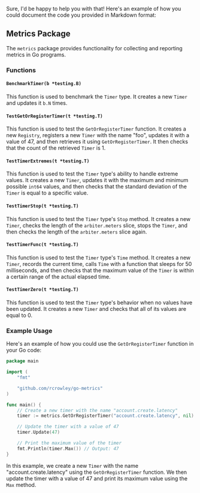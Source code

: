 Sure, I'd be happy to help you with that! Here's an example of how you could document the code you provided in Markdown format:

## Metrics Package

The `metrics` package provides functionality for collecting and reporting metrics in Go programs.

### Functions

#### `BenchmarkTimer(b *testing.B)`

This function is used to benchmark the `Timer` type. It creates a new `Timer` and updates it `b.N` times.

#### `TestGetOrRegisterTimer(t *testing.T)`

This function is used to test the `GetOrRegisterTimer` function. It creates a new `Registry`, registers a new `Timer` with the name "foo", updates it with a value of 47, and then retrieves it using `GetOrRegisterTimer`. It then checks that the count of the retrieved `Timer` is 1.

#### `TestTimerExtremes(t *testing.T)`

This function is used to test the `Timer` type's ability to handle extreme values. It creates a new `Timer`, updates it with the maximum and minimum possible `int64` values, and then checks that the standard deviation of the `Timer` is equal to a specific value.

#### `TestTimerStop(t *testing.T)`

This function is used to test the `Timer` type's `Stop` method. It creates a new `Timer`, checks the length of the `arbiter.meters` slice, stops the `Timer`, and then checks the length of the `arbiter.meters` slice again.

#### `TestTimerFunc(t *testing.T)`

This function is used to test the `Timer` type's `Time` method. It creates a new `Timer`, records the current time, calls `Time` with a function that sleeps for 50 milliseconds, and then checks that the maximum value of the `Timer` is within a certain range of the actual elapsed time.

#### `TestTimerZero(t *testing.T)`

This function is used to test the `Timer` type's behavior when no values have been updated. It creates a new `Timer` and checks that all of its values are equal to 0.

### Example Usage

Here's an example of how you could use the `GetOrRegisterTimer` function in your Go code:

```go
package main

import (
    "fmt"

    "github.com/rcrowley/go-metrics"
)

func main() {
    // Create a new timer with the name "account.create.latency"
    timer := metrics.GetOrRegisterTimer("account.create.latency", nil)

    // Update the timer with a value of 47
    timer.Update(47)

    // Print the maximum value of the timer
    fmt.Println(timer.Max()) // Output: 47
}
```

In this example, we create a new `Timer` with the name "account.create.latency" using the `GetOrRegisterTimer` function. We then update the timer with a value of 47 and print its maximum value using the `Max` method.